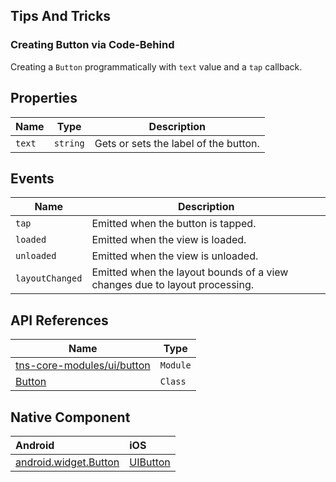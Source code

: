 ## Tips And Tricks

### Creating Button via Code-Behind
Creating a `Button` programmatically with `text` value and a `tap` callback.
<snippet id='button-code-create-xml' />
<snippet id='button-code-create' />
<snippet id='button-code-create-ts' />

## Properties

| Name     | Type    | Description    |
|----------|---------|----------------|
| `text`   | `string` | Gets or sets the label of the button. |

## Events

| Name     | Description    |
|----------|----------------|
| `tap`    | Emitted when the button is tapped.|
| `loaded`               | Emitted when the view is loaded.                 |
| `unloaded`             | Emitted when the view is unloaded.               |
| `layoutChanged`        | Emitted when the layout bounds of a view changes due to layout processing. |

## API References

| Name     | Type    | 
|----------|---------|
| [tns-core-modules/ui/button](https://docs.nativescript.org/api-reference/modules/_ui_button_) | `Module` | 
| [Button](http://docs.nativescript.org/api-reference/classes/_ui_button_.button.html) | `Class` | 

## Native Component

| Android               | iOS      |
|:----------------------|:---------|
| [android.widget.Button](http://developer.android.com/reference/android/widget/Button.html) | [UIButton](https://developer.apple.com/library/ios/documentation/UIKit/Reference/UIButton_Class/) | 
